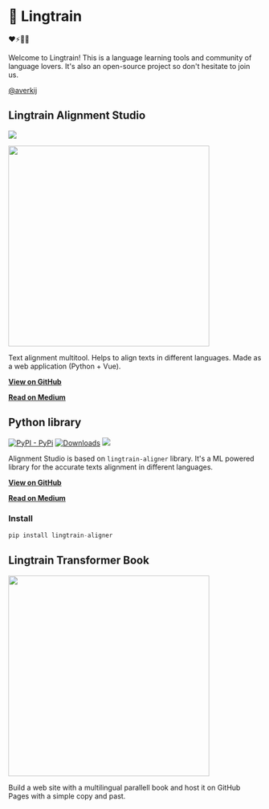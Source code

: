 <p align="center"><h1>💬 Lingtrain</h1></p>

❤️⚡️🔋💎

Welcome to Lingtrain! This is a language learning tools and community of language lovers. It's also an open-source project so don't hesitate to join us.

[@averkij](https://t.me/averkij)

## Lingtrain Alignment Studio

![](https://img.shields.io/github/stars/averkij/a-studio?style=flat)

<img width="400" src="https://habrastorage.org/webt/l8/4y/29/l84y29mmfv4yp343nsn-zmaiif4.jpeg">

Text alignment multitool. Helps to align texts in different languages. Made as a web application (Python + Vue).

**[View on GitHub](https://github.com/averkij/a-studio)**

**[Read on Medium](https://medium.com/@averoo/how-to-create-bilingual-books-part-2-lingtrain-alignment-studio-ffa56c9c07a6)**

<!-- ### Create books

TBD

### Extract parallel corpora

TBD

### Export to different formats

TBD -->

## Python library

[![PyPI - PyPi](https://img.shields.io/pypi/v/lingtrain-aligner)](https://pypi.org/project/lingtrain-aligner) [![Downloads](https://static.pepy.tech/personalized-badge/lingtrain-aligner?period=total&units=abbreviation&left_color=grey&right_color=green&left_text=Downloads)](https://pepy.tech/project/lingtrain-aligner) ![](https://img.shields.io/github/stars/averkij/lingtrain-aligner?style=flat)

Alignment Studio is based on `lingtrain-aligner` library. It's a ML powered library for the accurate texts alignment in different languages.

**[View on GitHub](https://github.com/averkij/lingtrain-aligner)**

**[Read on Medium](https://medium.com/@averoo/how-to-make-a-parallel-book-for-language-learning-part-1-python-and-colab-version-cff09e379d8c)**

### Install

```python
pip install lingtrain-aligner
```

## Lingtrain Transformer Book

<img width="400" src="https://i.imgur.com/BuJ9SQZ.png">

Build a web site with a multilingual parallell book and host it on GitHub Pages with a simple copy and past.

